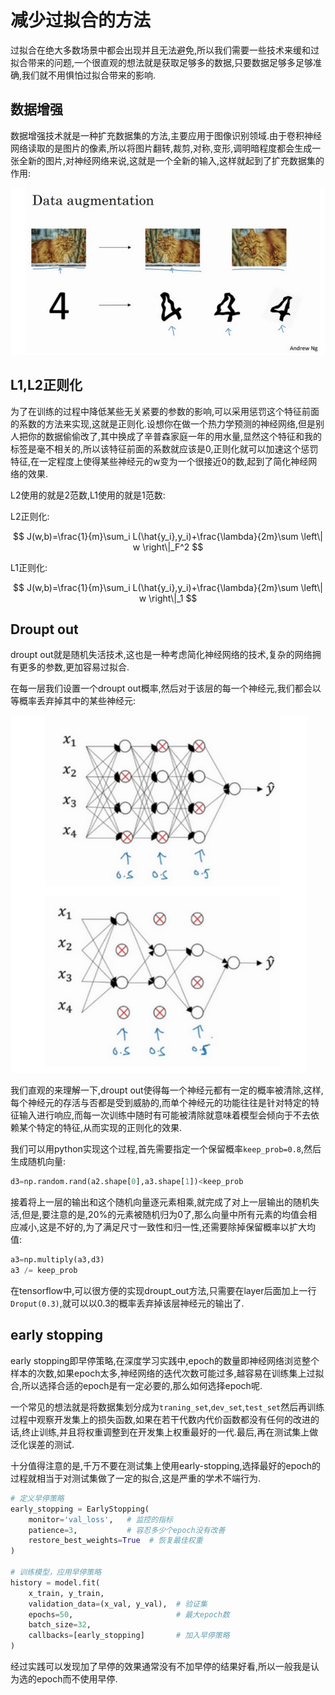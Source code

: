 # 减少过拟合的方法

过拟合在绝大多数场景中都会出现并且无法避免,所以我们需要一些技术来缓和过拟合带来的问题,一个很直观的想法就是获取足够多的数据,只要数据足够多足够准确,我们就不用惧怕过拟合带来的影响.

## 数据增强

数据增强技术就是一种扩充数据集的方法,主要应用于图像识别领域.由于卷积神经网络读取的是图片的像素,所以将图片翻转,裁剪,对称,变形,调明暗程度都会生成一张全新的图片,对神经网络来说,这就是一个全新的输入,这样就起到了扩充数据集的作用:

![alt text](image.png)

## L1,L2正则化

为了在训练的过程中降低某些无关紧要的参数的影响,可以采用惩罚这个特征前面的系数的方法来实现,这就是正则化.设想你在做一个热力学预测的神经网络,但是别人把你的数据偷偷改了,其中换成了辛普森家庭一年的用水量,显然这个特征和我的标签是毫不相关的,所以该特征前面的系数就应该是0,正则化就可以加速这个惩罚特征,在一定程度上使得某些神经元的w变为一个很接近0的数,起到了简化神经网络的效果.

L2使用的就是2范数,L1使用的就是1范数:

L2正则化:

$$
J(w,b)=\frac{1}{m}\sum_i L(\hat{y_i},y_i)+\frac{\lambda}{2m}\sum \left\| w \right\|_F^2
$$

L1正则化:

$$
J(w,b)=\frac{1}{m}\sum_i L(\hat{y_i},y_i)+\frac{\lambda}{2m}\sum \left\| w \right\|_1
$$

## Droupt out

droupt out就是随机失活技术,这也是一种考虑简化神经网络的技术,复杂的网络拥有更多的参数,更加容易过拟合.

在每一层我们设置一个droupt out概率,然后对于该层的每一个神经元,我们都会以等概率丢弃掉其中的某些神经元:

![alt text](image-1.png)

我们直观的来理解一下,droupt out使得每一个神经元都有一定的概率被清除,这样,每个神经元的存活与否都是受到威胁的,而单个神经元的功能往往是针对特定的特征输入进行响应,而每一次训练中随时有可能被清除就意味着模型会倾向于不去依赖某个特定的特征,从而实现的正则化的效果.

我们可以用python实现这个过程,首先需要指定一个保留概率`keep_prob=0.8`,然后生成随机向量:

```python
d3=np.random.rand(a2.shape[0],a3.shape[1])<keep_prob
```

接着将上一层的输出和这个随机向量逐元素相乘,就完成了对上一层输出的随机失活,但是,要注意的是,20%的元素被随机归为0了,那么向量中所有元素的均值会相应减小,这是不好的,为了满足尺寸一致性和归一性,还需要除掉保留概率以扩大均值:

```python
a3=np.multiply(a3,d3)
a3 /= keep_prob
```

在tensorflow中,可以很方便的实现droupt_out方法,只需要在layer后面加上一行`Droput(0.3)`,就可以以0.3的概率丢弃掉该层神经元的输出了.

## early stopping

early stopping即早停策略,在深度学习实践中,epoch的数量即神经网络浏览整个样本的次数,如果epoch太多,神经网络的迭代次数可能过多,越容易在训练集上过拟合,所以选择合适的epoch是有一定必要的,那么如何选择epoch呢.

一个常见的想法就是将数据集划分成为`traning_set`,`dev_set`,`test_set`然后再训练过程中观察开发集上的损失函数,如果在若干代数内代价函数都没有任何的改进的话,终止训练,并且将权重调整到在开发集上权重最好的一代.最后,再在测试集上做泛化误差的测试.

十分值得注意的是,千万不要在测试集上使用early-stopping,选择最好的epoch的过程就相当于对测试集做了一定的拟合,这是严重的学术不端行为.

```python
# 定义早停策略
early_stopping = EarlyStopping(
    monitor='val_loss',   # 监控的指标
    patience=3,           # 容忍多少个epoch没有改善
    restore_best_weights=True  # 恢复最佳权重
)

# 训练模型，应用早停策略
history = model.fit(
    x_train, y_train,
    validation_data=(x_val, y_val),  # 验证集
    epochs=50,                       # 最大epoch数
    batch_size=32,
    callbacks=[early_stopping]       # 加入早停策略
)
```

经过实践可以发现加了早停的效果通常没有不加早停的结果好看,所以一般我是认为选的epoch而不使用早停.






